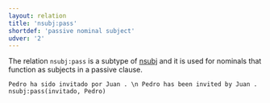 ```yaml
---
layout: relation
title: 'nsubj:pass'
shortdef: 'passive nominal subject'
udver: '2'
---
```


The relation `nsubj:pass` is a subtype of [nsubj]() and it is used for nominals that function
as subjects in a passive clause.


~~~ sdparse
Pedro ha sido invitado por Juan . \n Pedro has been invited by Juan .
nsubj:pass(invitado, Pedro)
~~~
<!-- Interlanguage links updated Po 11. listopadu 2024, 20:11:10 CET -->
